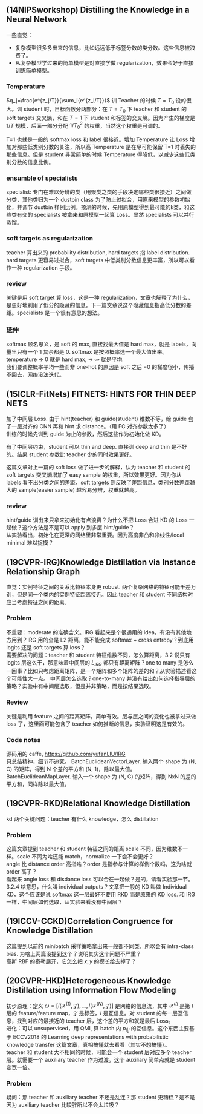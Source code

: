 ## (14NIPSworkshop) Distilling the Knowledge in a Neural Network
一些直觉：
 * 复杂模型很多多出来的信息，比如远远低于标签分数的类分数。这些信息被浪费了。
 * 从复杂模型学过来的简单模型是对直接学做 regularization，效果会好于直接训练简单模型。

### Temperature
$q_j=\frac{e^{z_j/T}}{\sum_i{e^{z_i/T}}}$
训 Teacher 的时候 $T=T_0$ 设的很大。训 student 时，目标函数分两部分：在 $T=T_0$ 下 teacher 和 student 的 soft targets 交叉熵，和在 $T=1$ 下 student 和标签的交叉熵。因为产生的梯度是 $1/T$ 规模，后面一部分分配 $1/T_0^2$ 的权重，当然这个权重是可调的。

T=1 也就是一般的 softmax loss 和 label 很接近。增加 Temperature 让 Loss 增加对那些低类别分数的关注，所以高 Temperature 是在尽可能保留 T=1 时丢失的那些信息。但是 student 非常简单的时候 Temperature 得降低，以减少这些低类别分数的信息比例。

### ensumble of specialists
specialist: 专门在难以分辨的类（用聚类之类的手段决定哪些类很接近）之间做分类，其他类归为一个 dustbin class 为了防止过拟合，用原来模型的参数初始化，并调节 dustbin 样例比例。预测的时候，先用原模型得到最可能的k类，和这些类有交的 specialists 被拿来和原模型一起算 Loss。显然 specialists 可以并行蒸馏。

### soft targets as regularization
teacher 算出来的 probability distribution, hard targets 指 label distribution. hard targets 更容易过拟合，soft targets 中低类别分数信息更丰富，所以可以看作一种 regularization 手段。

### review
关键是用 soft target 算 loss，这是一种 regularization，文章也解释了为什么，是更好地利用了低分的隐藏的信息，下一篇文章说这个隐藏信息指高低分数的差距。specialists 是一个很有意思的想法。

### 延伸
softmax 顾名思义，是 soft 的 max, 直接找最大值是 hard max，就是 labels，向量里只有一个 1 其余都是 0. softmax 是按照概率选一个最大值出来。temperature -> 0 就是 hard max, -> $\infty$ 就是平均.   
我们要调整概率平均一些而非 one-hot 的原因是 soft 之后 =0 的梯度很小，传播不回去，网络没法迭代。

## (15ICLR-FitNets) FITNETS: HINTS FOR THIN DEEP NETS
加了中间层 Loss. 由于 hint(teacher) 和 guide(student) 维数不等，给 guide 套了一层对齐的 CNN 再和 hint 求 distance。（用 FC 对齐参数太多了）  
训练的时候先训到 guide 为止的参数，然后这些作为初始化做 KD。

有了中间层约束，student 可以 thin and deep. 直接训 deep and thin 是不好的。结果 student 参数比 teacher 少的同时效果更好。

这篇文章对上一篇的 soft loss 做了进一步的解释，认为 teacher 和 student 的 soft targets 交叉熵增加了 easy sample 的权重，所以效果更好。因为你从 labels 看不出分类之间的差距，soft targets 则反映了差距信息，类别分数差距越大的 sample(easier sample) 越容易分辨，权重就越高。

### review
hint/guide 训出来只拿来初始化有点浪费？为什么不把 Loss 合进 KD 的 Loss 一起做？这个方法是不是可以 apply 到多层 hint/guide？  
从实验看出，初始化在更深的网络里非常重要。因为高度非凸和非线性/local minimal 难以捉摸？

## (19CVPR-IRG)Knowledge Distillation via Instance Relationship Graph
直觉：实例特征之间的关系比特征本身更 robust. 两个复杂网络的特征可能千差万别，但是同一个类内的实例特征距离接近。因此 teacher 和 student 不同结构时应当考虑特征之间的距离。
### Problem
不重要：moderate 的准确含义。IRG 看起来是个很通用的 idea，有没有其他地方用到？IRG 用的全是 L2 距离，能不能变成 softmax + cross entropy？到底用 logits 还是 soft targets 算 loss？  
需要解决的问题：teacher 和 student 特征维数不同，怎么算距离，3.2 说只有 logits 层这么干，那意味着中间层的 $L_{IRG}$ 都只有距离矩阵？one to many 是怎么一回事？比如只考虑距离矩阵，是一个矩阵和多个矩阵的差的和？从实验描述看这个可能性大一点。
中间层怎么选取？one-to-many 并没有给出如何选择指导层的策略？实验中有中间层选取，但是并非策略，而是按结果选取。
### Review
关键是利用 feature 之间的距离矩阵。简单有效。层与层之间的变化也被拿过来做 loss 了，这里面可能包含了 teacher 如何推断的信息，实验证明这是有效的。
### Code notes
源码用的 caffe, https://github.com/yufanLIU/IRG  
只总结精神，细节不追究。
BatchEuclideanVectorLayer. 输入两个 shape 为 (N, C) 的矩阵，得到 N 个差的平方和 (N, 1)，除以最大值。
BatchEuclideanMapLayer. 输入一个 shape 为 (N, C) 的矩阵，得到 NxN 的差的平方和，同样除以最大值。

## (19CVPR-RKD)Relational Knowledge Distillation
kd 两个关键问题：teacher 有什么 knowledge，怎么 distillation
### Problem
这篇文章提到 teacher 和 student 特征之间的距离 scale 不同，因为维数不一样。scale 不同为啥还能 match，normalize 一下会不会更好？  
angle 比 distance order 高指啥？order 是指参与计算的样例个数吗，这为啥就 order 高了？  
看起来 angle loss 和 disdance loss 可以合在一起做？是的，请看实验那一节。  
3.2.4 啥意思，什么叫 individual outputs？文章把一般的 KD 叫做 Individual KD，这个应该是说 softmax 这一层最好不要用 RKD 而是原来的 KD loss.
和 IRG 一样，中间层如何选取，从实验来看没有中间层？

## (19ICCV-CCKD)Correlation Congruence for Knowledge Distillation
这篇提到以前的 minibatch 采样策略拿出来一般都不同类，所以会有 intra-class bias. 为啥上两篇没提到这个？说明其实这个问题不严重？  
高斯 RBF 的泰勒展开，它怎么把 $x,y$ 的模长给去掉了？

## (20CVPR-HKD)Heterogeneous Knowledge Distillation using Information Flow Modeling
初步原理：定义 $\omega=[I(\mathcal X^{(1)}, \mathcal{Z}),...,I(\mathcal X^{(N)}, \mathcal{Z})]$ 是网络的信息流，其中 $\mathcal X^{(l)}$ 是第 $l$ 层的 feature/feature map，$\mathcal{Z}$ 是标签，$I$ 是互信息。对 student 的每一层互信息，找到对应的最接近的 teacher 层，这个差的平方和就是最后 Loss。  
进化：可以 unsupervised，用 QMI, 算 batch 内 $p_{i|j}$ 的互信息。这个东西主要基于 ECCV2018 的 Learning deep representations with probabilistic knowledge transfer 这篇文章，真相搞懂就去看看（其实不想搞懂）。  
teacher 和 student 大不相同的时候，可能会一个 student 层对应多个 teacher 层。就需要一个 auxiliary teacher 作为过渡。这个 auxiliary 简单点就是 student 变宽一倍。

### Problem
疑问：那 teacher 和 auxiliary teacher 不还是乱连？那 student 更糟糕？是不是因为 auxiliary teacher 比较胖所以不会太垃圾？